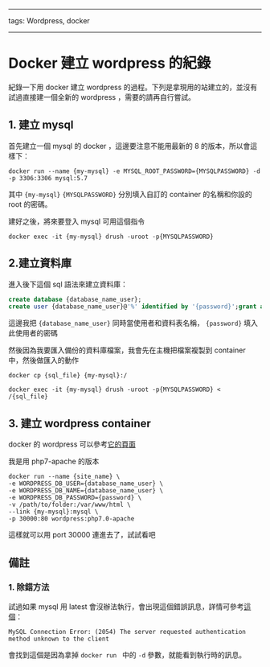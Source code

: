 
---

tags: Wordpress, docker

---

# Docker 建立 wordpress 的紀錄

紀錄一下用 docker 建立 wordpress 的過程。下列是拿現用的站建立的，並沒有試過直接建一個全新的 wordpress ，需要的請再自行嘗試。

## 1. 建立 mysql 

首先建立一個 mysql 的 docker ，這邊要注意不能用最新的 8 的版本，所以會這樣下：

```
docker run --name {my-mysql} -e MYSQL_ROOT_PASSWORD={MYSQLPASSWORD} -d -p 3306:3306 mysql:5.7
```

其中 `{my-mysql}` `{MYSQLPASSWORD}` 分別填入自訂的 container 的名稱和你設的 root 的密碼。

建好之後，將來要登入 mysql 可用這個指令

```
docker exec -it {my-mysql} drush -uroot -p{MYSQLPASSWORD}
```

## 2.建立資料庫

進入後下這個 sql 語法來建立資料庫：

```sql
create database {database_name_user};
create user {database_name_user}@'%' identified by '{password}';grant all privileges on {database_name_user}.* to  {database_name_user}@'%';
```

這邊我把 `{database_name_user}` 同時當使用者和資料表名稱， `{password}` 填入此使用者的密碼

然後因為我要匯入備份的資料庫檔案，我會先在主機把檔案複製到 container 中，然後做匯入的動作

```
docker cp {sql_file} {my-mysql}:/
```

```
docker exec -it {my-mysql} drush -uroot -p{MYSQLPASSWORD} < /{sql_file}
```

## 3. 建立 wordpress container

docker 的 wordpress 可以參考[它的頁面](https://hub.docker.com/_/wordpress/)

我是用 php7-apache 的版本

```
docker run --name {site_name} \
-e WORDPRESS_DB_USER={database_name_user} \
-e WORDPRESS_DB_NAME={database_name_user} \
-e WORDPRESS_DB_PASSWORD={password} \
-v /path/to/folder:/var/www/html \
--link {my-mysql}:mysql \
-p 30000:80 wordpress:php7.0-apache
```

這樣就可以用 port 30000 連進去了，試試看吧

## 備註

### 1. 除錯方法
試過如果 mysql 用 latest 會沒辦法執行，會出現這個錯誤訊息，詳情可參考[這個](https://github.com/docker-library/wordpress/issues/313)：

```
MySQL Connection Error: (2054) The server requested authentication method unknown to the client
```

會找到這個是因為拿掉 `docker run ` 中的 `-d` 參數，就能看到執行時的訊息。